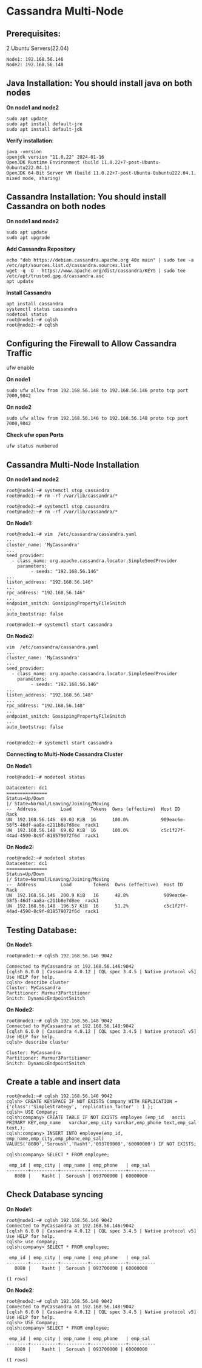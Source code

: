 # Cassandra Multi-Node

## Prerequisites:
2 Ubuntu Servers(22.04)

```
Node1: 192.168.56.146
Node2: 192.168.56.148
```

## Java Installation: You should install java on both nodes

**On node1 and node2**
```
sudo apt update
sudo apt install default-jre
sudo apt install default-jdk
```

**Verify installation**:

```
java -version
openjdk version "11.0.22" 2024-01-16
OpenJDK Runtime Environment (build 11.0.22+7-post-Ubuntu-0ubuntu222.04.1)
OpenJDK 64-Bit Server VM (build 11.0.22+7-post-Ubuntu-0ubuntu222.04.1, mixed mode, sharing)

```


## Cassandra Installation: You should install Cassandra on both nodes 

**On node1 and node2**
```
sudo apt update
sudo apt upgrade
```


**Add Cassandra Repository**
```
echo "deb https://debian.cassandra.apache.org 40x main" | sudo tee -a /etc/apt/sources.list.d/cassandra.sources.list
wget -q -O - https://www.apache.org/dist/cassandra/KEYS | sudo tee /etc/apt/trusted.gpg.d/cassandra.asc
apt update
```

**Install Cassandra**
```
apt install cassandra
systemctl status cassandra
nodetool status
root@node1:~# cqlsh
root@node2:~# cqlsh
```


## Configuring the Firewall to Allow Cassandra Traffic

ufw enable

**On node1**
```
sudo ufw allow from 192.168.56.148 to 192.168.56.146 proto tcp port 7000,9042
```

**On node2**
```
sudo ufw allow from 192.168.56.146 to 192.168.56.148 proto tcp port 7000,9042
```
**Check ufw open Ports**

```
ufw status numbered
```


## Cassandra Multi-Node Installation

**On node1 and node2**

```
root@node1:~# systemctl stop cassandra
root@node1:~# rm -rf /var/lib/cassandra/*

root@node2:~# systemctl stop cassandra
root@node2:~# rm -rf /var/lib/cassandra/*

```

**On Node1:**
```
root@node1:~# vim  /etc/cassandra/cassandra.yaml
...
cluster_name: 'MyCassandra'
...
seed_provider:
  - class_name: org.apache.cassandra.locator.SimpleSeedProvider
    parameters:
         - seeds: "192.168.56.146"
...
listen_address: "192.168.56.146"
...
rpc_address: "192.168.56.146"
...
endpoint_snitch: GossipingPropertyFileSnitch
...
auto_bootstrap: false

root@node1:~# systemctl start cassandra
```

**On Node2:**

```
vim  /etc/cassandra/cassandra.yaml
...
cluster_name: 'MyCassandra'
...
seed_provider:
  - class_name: org.apache.cassandra.locator.SimpleSeedProvider
    parameters:
         - seeds: "192.168.56.146"
...
listen_address: "192.168.56.148"
...
rpc_address: "192.168.56.148"
...
endpoint_snitch: GossipingPropertyFileSnitch
...
auto_bootstrap: false


root@node2:~# systemctl start cassandra
```


**Connecting to Multi-Node Cassandra Cluster**

**On Node1:**
```
root@node1:~# nodetool status

Datacenter: dc1
===============
Status=Up/Down
|/ State=Normal/Leaving/Joining/Moving
--  Address         Load       Tokens  Owns (effective)  Host ID                               Rack
UN  192.168.56.146  69.03 KiB  16      100.0%            909eac6e-58f5-46df-aa8a-c211b8e7d8ee  rack1
UN  192.168.56.148  69.02 KiB  16      100.0%            c5c1f27f-44ad-4590-8c9f-818579072f6d  rack1
```

**On Node2:**
```
root@node2:~# nodetool status
Datacenter: dc1
===============
Status=Up/Down
|/ State=Normal/Leaving/Joining/Moving
--  Address         Load        Tokens  Owns (effective)  Host ID                               Rack
UN  192.168.56.146  200.9 KiB   16      48.8%             909eac6e-58f5-46df-aa8a-c211b8e7d8ee  rack1
UN  192.168.56.148  196.57 KiB  16      51.2%             c5c1f27f-44ad-4590-8c9f-818579072f6d  rack1
```


## Testing Database:

**On Node1:**
```
root@node1:~# cqlsh 192.168.56.146 9042

Connected to MyCassandra at 192.168.56.146:9042
[cqlsh 6.0.0 | Cassandra 4.0.12 | CQL spec 3.4.5 | Native protocol v5]
Use HELP for help.
cqlsh> describe cluster
Cluster: MyCassandra
Partitioner: Murmur3Partitioner
Snitch: DynamicEndpointSnitch
```
**On Node2:**
```
root@node1:~# cqlsh 192.168.56.148 9042
Connected to MyCassandra at 192.168.56.148:9042
[cqlsh 6.0.0 | Cassandra 4.0.12 | CQL spec 3.4.5 | Native protocol v5]
Use HELP for help.
cqlsh> describe cluster

Cluster: MyCassandra
Partitioner: Murmur3Partitioner
Snitch: DynamicEndpointSnitch
```


## Create a table and insert data


```
root@node1:~# cqlsh 192.168.56.146 9042
cqlsh> CREATE KEYSPACE IF NOT EXISTS Company WITH REPLICATION = {'class':'SimpleStrategy', 'replication_factor' : 1 };
cqlsh> USE Company;
cqlsh:company> CREATE TABLE IF NOT EXISTS employee (emp_id   ascii PRIMARY KEY,emp_name   varchar,emp_city varchar,emp_phone text,emp_sal text,);
cqlsh:company> INSERT INTO employee(emp_id, emp_name,emp_city,emp_phone,emp_sal) VALUES('8080','Soroush','Rasht','093700000','60000000') IF NOT EXISTS;

cqlsh:company> SELECT * FROM employee;

 emp_id | emp_city | emp_name | emp_phone   | emp_sal
--------+----------+----------+-------------+----------
   8080 |    Rasht |  Soroush | 093700000 | 60000000
```


## Check Database syncing

**On Node1:**
```
root@node1:~# cqlsh 192.168.56.146 9042
Connected to MyCassandra at 192.168.56.146:9042
[cqlsh 6.0.0 | Cassandra 4.0.12 | CQL spec 3.4.5 | Native protocol v5]
Use HELP for help.
cqlsh> use company;
cqlsh:company> SELECT * FROM employee;

 emp_id | emp_city | emp_name | emp_phone   | emp_sal
--------+----------+----------+-------------+----------
   8080 |    Rasht |  Soroush | 093700000 | 60000000

(1 rows)

```

**On Node2:**
```
root@node2:~# cqlsh 192.168.56.148 9042
Connected to MyCassandra at 192.168.56.148:9042
[cqlsh 6.0.0 | Cassandra 4.0.12 | CQL spec 3.4.5 | Native protocol v5]
Use HELP for help.
cqlsh> USE Company;
cqlsh:company> SELECT * FROM employee;

 emp_id | emp_city | emp_name | emp_phone   | emp_sal
--------+----------+----------+-------------+----------
   8080 |    Rasht |  Soroush | 093700000 | 60000000

(1 rows)
```



